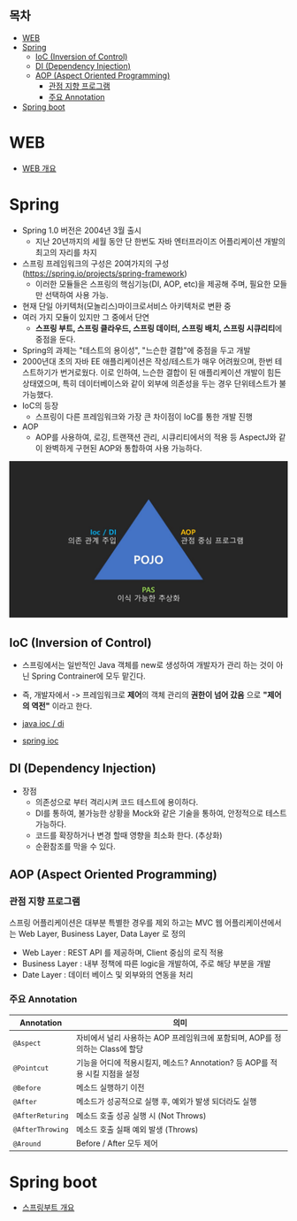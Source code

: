 ## 목차

- [WEB](#web)
- [Spring](#spring)
  - [IoC (Inversion of Control)](#ioc-inversion-of-control)
  - [DI (Dependency Injection)](#di-dependency-injection)
  - [AOP (Aspect Oriented Programming)](#aop-aspect-oriented-programming)
    - [관점 지향 프로그램](#관점-지향-프로그램)
    - [주요 Annotation](#주요-annotation)
- [Spring boot](#spring-boot)

# WEB

- [WEB 개요](./1_web)

# Spring

- Spring 1.0 버전은 2004년 3월 출시
  - 지난 20년까지의 세월 동안 단 한번도 자바 엔터프라이즈 어플리케이션 개발의 최고의 자리를 차지
- 스프링 프레임워크의 구성은 20여가지의 구성(https://spring.io/projects/spring-framework)
  - 이러한 모듈들은 스프링의 핵심기능(DI, AOP, etc)을 제공해 주며, 필요한 모들만 선택하여 사용 가능.
- 현재 단일 아키텍처(모놀리스)마이크로서비스 아키텍처로 변환 중
- 여러 가지 모듈이 있지만 그 중에서 단연
  - **스프링 부트, 스프링 클라우드, 스프링 데이터, 스프링 배치, 스프링 시큐리티**에 중점을 둔다.
- Spring의 과제는 "테스트의 용이성", "느슨한 결합"에 중점을 두고 개발
- 2000년대 초의 자바 EE 애플리케이션은 작성/테스트가 매우 어려웠으며, 한번 테스트하기가 번거로웠다. 이로 인하여, 느슨한 결합이 된 애플리케이션 개발이 힘든 상태였으며, 특히 데이터베이스와 같이 외부에 의존성을 두는 경우 단위테스트가 불가능했다.
- IoC의 등장
  - 스프링이 다른 프레임워크와 가장 큰 차이점이 IoC를 통한 개발 진행
- AOP
  - AOP를 사용하여, 로깅, 트랜잭션 관리, 시큐리티에서의 적용 등 AspectJ와 같이 완벽하게 구현된 AOP와 통합하여 사용 가능하다.

![](./images/spring.jpg)

## IoC (Inversion of Control)

- 스프링에서는 일반적인 Java 객체를 new로 생성하여 개발자가 관리 하는 것이 아닌 Spring Contrainer에 모두 맡긴다.
- 즉, 개발자에서 -> 프레임워크로 **제어**의 객체 관리의 **권한이 넘어 갔음** 으로 **"제어의 역전"** 이라고 한다.

- [java ioc / di](./3_ioc)
- [spring ioc](./4_spring-ioc)

## DI (Dependency Injection)

- 장점
  - 의존성으로 부터 격리시켜 코드 테스트에 용이하다.
  - DI를 통하여, 불가능한 상황을 Mock와 같은 기술을 통하여, 안정적으로 테스트 가능하다.
  - 코드를 확장하거나 변경 할때 영향을 최소화 한다. (추상화)
  - 순환참조를 막을 수 있다.

## AOP (Aspect Oriented Programming)

### 관점 지향 프로그램

스프링 어플리케이션은 대부분 특별한 경우를 제외 하고는 MVC 웹 어플리케이션에서는 Web Layer, Business Layer, Data Layer 로 정의

- Web Layer : REST API 를 제공하며, Client 중심의 로직 적용
- Business Layer : 내부 정책에 따른 logic을 개발하여, 주로 해당 부분을 개발
- Date Layer : 데이터 베이스 및 외부와의 연동을 처리

### 주요 Annotation

|Annotation|의미|
|---|---|
|`@Aspect`|자비에서 널리 사용하는 AOP 프레임워크에 포함되며, AOP를 정의하는 Class에 할당|
|`@Pointcut`|기능을 어디에 적용시킬지, 메소드? Annotation? 등 AOP를 적용 시킬 지점을 설정|
|`@Before`|메소드 실행하기 이전|
|`@After`|메소드가 성공적으로 실행 후, 예외가 발생 되더라도 실행|
|`@AfterReturing`|메소드 호출 성공 실행 시 (Not Throws)|
|`@AfterThrowing`|메소드 호출 실패 예외 발생 (Throws)|
|`@Around`|Before / After 모두 제어|

# Spring boot

- [스프링부트 개요](./2_spring_boot)